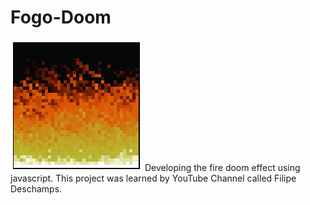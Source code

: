 # Fogo-Doom
![Snapshot by Effect Fire from Doom](./design/Fogo-Doom.jpg/)
Developing the fire doom effect using javascript.
This project was learned by YouTube Channel called Filipe Deschamps.
